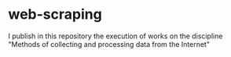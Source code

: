 # web-scraping
I publish in this repository the execution of works on the discipline "Methods of collecting and processing data from the Internet"
